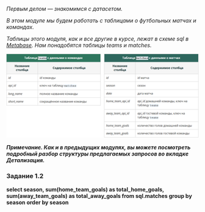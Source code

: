 *Первым делом — знакомимся с датасетом.*

*В этом модуле мы будем работать с таблицами о футбольных матчах и командах.*

*Таблицы этого модуля, как и все другие в курсе, лежат в схеме sql в [Metabase](http://sql.skillfactory.ru:3000/). Нам понадобятся таблицы teams и matches.*

![alt text](image.png)

***Примечание. Как и в предыдущих модулях, вы можете посмотреть подробный разбор структуры предлагаемых запросов во вкладке Детализация.***

### Задание 1.2 

**select
    season,
    sum(home_team_goals) as total_home_goals,
    sum(away_team_goals) as total_away_goals
from sql.matches
group by season
order by season**